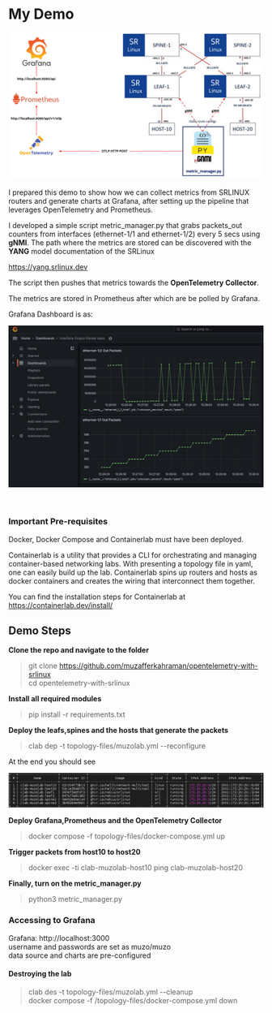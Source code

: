 # My Demo

![](pics/demo_topology.png)


I prepared this demo to show how we can collect metrics from SRLINUX routers and generate charts at Grafana, after setting up the pipeline that leverages OpenTelemetry and Prometheus.

I developed a simple script metric_manager.py that grabs packets_out counters from interfaces (ethernet-1/1 and ethernet-1/2) every 5 secs using **gNMI**. 
The path where the metrics are stored can be discovered with the **YANG** model documentation of the SRLinux  <br> 

https://yang.srlinux.dev  <br> 

The script then pushes that metrics towards the **OpenTelemetry Collector**.

The metrics are stored in Prometheus after which are be polled by Grafana.

Grafana Dashboard is as:

![](pics/grafana_dashboard.png)


<br/>

### Important Pre-requisites
Docker, Docker Compose and Containerlab must have been deployed.

Containerlab is a utility that provides a CLI for orchestrating and managing container-based networking labs. With presenting a topology file in yaml, one can easily build up the lab. Containerlab spins up routers and hosts as docker containers and creates the wiring  that interconnect them together.

You can find the installation steps for Containerlab at <br/>
https://containerlab.dev/install/

## Demo Steps
**Clone the repo and navigate to the folder <br>**
> git clone https://github.com/muzafferkahraman/opentelemetry-with-srlinux <br>
> cd opentelemetry-with-srlinux <br>

**Install all required modules <br>**
> pip install -r requirements.txt <br>

**Deploy the leafs,spines and the hosts that generate the packets <br>**
> clab dep -t  topology-files/muzolab.yml --reconfigure <br>

At the end you should see <br>

![](pics/clab_result.png)

**Deploy Grafana,Prometheus and the OpenTelemetry Collector <br>**
> docker compose -f topology-files/docker-compose.yml up <br>


**Trigger packets from host10 to host20 <br>**
> docker exec -ti  clab-muzolab-host10 ping clab-muzolab-host20 <br>

**Finally, turn on the metric_manager.py <br>**
> python3 metric_manager.py  <br>


### Accessing to Grafana <br>

Grafana: http://localhost:3000 <br>
username and passwords are set as muzo/muzo <br>
data source and charts are pre-configured <br>



#### Destroying the lab <br>
> clab des -t topology-files/muzolab.yml --cleanup <br>
> docker compose -f /topology-files/docker-compose.yml down <br>



